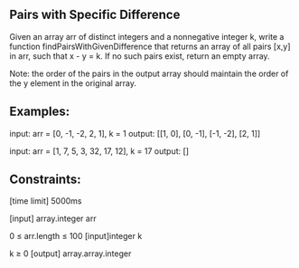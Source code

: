 ## Pairs with Specific Difference
Given an array arr of distinct integers and a nonnegative integer k, write a function 
findPairsWithGivenDifference that returns an array of all pairs [x,y] in arr, such that x - y = k.
If no such pairs exist, return an empty array.

Note: the order of the pairs in the output array should maintain the order of the y element in the original array.

## Examples:
input:  arr = [0, -1, -2, 2, 1], k = 1
output: [[1, 0], [0, -1], [-1, -2], [2, 1]]

input:  arr = [1, 7, 5, 3, 32, 17, 12], k = 17
output: []
## Constraints:

[time limit] 5000ms

[input] array.integer arr

0 ≤ arr.length ≤ 100
[input]integer k

k ≥ 0
[output] array.array.integer
